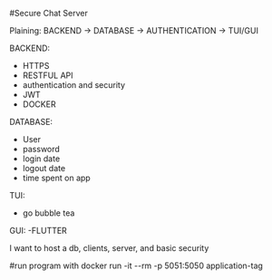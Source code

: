 #Secure Chat Server

Plaining:
BACKEND -> DATABASE -> AUTHENTICATION -> TUI/GUI 

BACKEND:
- HTTPS
- RESTFUL API 
-  authentication and security 
- JWT
- DOCKER

DATABASE:
- User
- password
- login  date
- logout date
- time spent on app

TUI:
- go bubble tea

GUI:
-FLUTTER

I want to host a db, clients, server, and basic security

#run program with 
docker run -it --rm -p 5051:5050 application-tag

